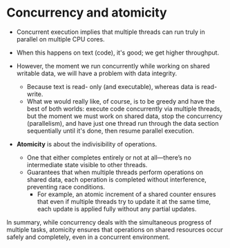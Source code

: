 # Concurrency and atomicity

- Concurrent execution implies that multiple threads can run truly in parallel on multiple CPU cores. 
- When this happens on text (code), it's good; we get higher throughput. 
- However, the moment we run concurrently while working on shared writable data, we will have a problem with data integrity. 
  - Because text is read- only (and executable), whereas data is read-write. 
  - What we would really like, of course, is to be greedy and have the best of both worlds: execute code concurrently via multiple threads, but the moment we must work on shared data, stop the concurrency (parallelism), and have just one thread run through the data section sequentially until it's done, then resume parallel execution.

- **Atomicity** is about the indivisibility of operations. 
  - One that either completes entirely or not at all—there’s no intermediate state visible to other threads. 
  - Guarantees that when multiple threads perform operations on shared data, each operation is completed without interference, preventing race conditions. 
    - For example, an atomic increment of a shared counter ensures that even if multiple threads try to update it at the same time, each update is applied fully without any partial updates.

In summary, while concurrency deals with the simultaneous progress of multiple tasks, atomicity ensures that operations on shared resources occur safely and completely, even in a concurrent environment.